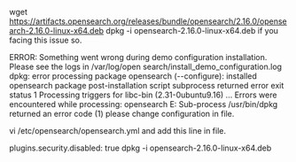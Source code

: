 wget https://artifacts.opensearch.org/releases/bundle/opensearch/2.16.0/opensearch-2.16.0-linux-x64.deb
dpkg -i opensearch-2.16.0-linux-x64.deb
if you facing this issue so.

ERROR: Something went wrong during demo configuration installation. Please see the logs in /var/log/open
search/install_demo_configuration.log
dpkg: error processing package opensearch (--configure):
 installed opensearch package post-installation script subprocess returned error exit status 1
Processing triggers for libc-bin (2.31-0ubuntu9.16) ...
Errors were encountered while processing:
 opensearch
E: Sub-process /usr/bin/dpkg returned an error code (1)
please change configuration in file.

vi  /etc/opensearch/opensearch.yml
and add this line in file.

plugins.security.disabled: true
dpkg -i opensearch-2.16.0-linux-x64.deb
